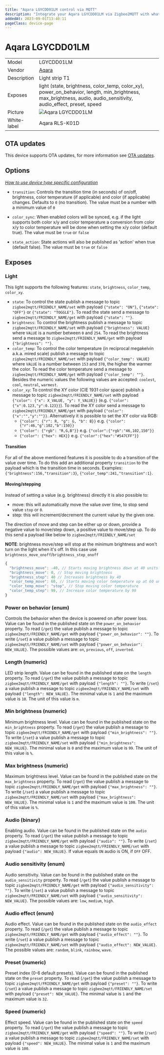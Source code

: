```yaml
---
title: "Aqara LGYCDD01LM control via MQTT"
description: "Integrate your Aqara LGYCDD01LM via Zigbee2MQTT with whatever smart home infrastructure you are using without the vendor's bridge or gateway."
addedAt: 2023-09-01T13:40:11
pageClass: device-page
---
```


<!-- !!!! -->
<!-- ATTENTION: This file is auto-generated through docgen! -->
<!-- You can only edit the "Notes"-Section between the two comment lines "Notes BEGIN" and "Notes END". -->
<!-- Do not use h1 or h2 heading within "## Notes"-Section. -->
<!-- !!!! -->

# Aqara LGYCDD01LM

|     |     |
|-----|-----|
| Model | LGYCDD01LM  |
| Vendor  | [Aqara](/supported-devices/#v=Aqara)  |
| Description | Light strip T1 |
| Exposes | light (state, brightness, color_temp, color_xy), power_on_behavior, length, min_brightness, max_brightness, audio, audio_sensitivity, audio_effect, preset, speed |
| Picture | ![Aqara LGYCDD01LM](https://www.zigbee2mqtt.io/images/devices/LGYCDD01LM.png) |
| White-label | Aqara RLS-K01D |


<!-- Notes BEGIN: You can edit here. Add "## Notes" headline if not already present. -->


<!-- Notes END: Do not edit below this line -->


## OTA updates
This device supports OTA updates, for more information see [OTA updates](../guide/usage/ota_updates.md).


## Options
*[How to use device type specific configuration](../guide/configuration/devices-groups.md#specific-device-options)*

* `transition`: Controls the transition time (in seconds) of on/off, brightness, color temperature (if applicable) and color (if applicable) changes. Defaults to `0` (no transition). The value must be a number with a minimum value of `0`

* `color_sync`: When enabled colors will be synced, e.g. if the light supports both color x/y and color temperature a conversion from color x/y to color temperature will be done when setting the x/y color (default true). The value must be `true` or `false`

* `state_action`: State actions will also be published as 'action' when true (default false). The value must be `true` or `false`


## Exposes

### Light 
This light supports the following features: `state`, `brightness`, `color_temp`, `color_xy`.
- `state`: To control the state publish a message to topic `zigbee2mqtt/FRIENDLY_NAME/set` with payload `{"state": "ON"}`, `{"state": "OFF"}` or `{"state": "TOGGLE"}`. To read the state send a message to `zigbee2mqtt/FRIENDLY_NAME/get` with payload `{"state": ""}`.
- `brightness`: To control the brightness publish a message to topic `zigbee2mqtt/FRIENDLY_NAME/set` with payload `{"brightness": VALUE}` where `VALUE` is a number between `0` and `254`. To read the brightness send a message to `zigbee2mqtt/FRIENDLY_NAME/get` with payload `{"brightness": ""}`.
- `color_temp`: To control the color temperature (in reciprocal megakelvin a.k.a. mired scale) publish a message to topic `zigbee2mqtt/FRIENDLY_NAME/set` with payload `{"color_temp": VALUE}` where `VALUE` is a number between `153` and `370`, the higher the warmer the color. To read the color temperature send a message to `zigbee2mqtt/FRIENDLY_NAME/get` with payload `{"color_temp": ""}`. Besides the numeric values the following values are accepted: `coolest`, `cool`, `neutral`, `warmest`.
- `color_xy`: To control the XY color (CIE 1931 color space) publish a message to topic `zigbee2mqtt/FRIENDLY_NAME/set` with payload `{"color": {"x": X_VALUE, "y": Y_VALUE}}` (e.g. `{"color":{"x":0.123,"y":0.123}}`). To read the XY color send a message to `zigbee2mqtt/FRIENDLY_NAME/get` with payload `{"color":{"x":"","y":""}}`. Alternatively it is possible to set the XY color via RGB:
  - `{"color": {"r": R, "g": G, "b": B}}` e.g. `{"color":{"r":46,"g":102,"b":150}}`
  - `{"color": {"rgb": "R,G,B"}}` e.g. `{"color":{"rgb":"46,102,150"}}`
  - `{"color": {"hex": HEX}}` e.g. `{"color":{"hex":"#547CFF"}}`

#### Transition
For all of the above mentioned features it is possible to do a transition of the value over time. To do this add an additional property `transition` to the payload which is the transition time in seconds.
Examples: `{"brightness":156,"transition":3}`, `{"color_temp":241,"transition":1}`.

#### Moving/stepping
Instead of setting a value (e.g. brightness) directly it is also possible to:
- move: this will automatically move the value over time, to stop send value `stop` or `0`.
- step: this will increment/decrement the current value by the given one.

The direction of move and step can be either up or down, provide a negative value to move/step down, a positive value to move/step up.
To do this send a payload like below to `zigbee2mqtt/FRIENDLY_NAME/set`

**NOTE**: brightness move/step will stop at the minimum brightness and won't turn on the light when it's off. In this case use `brightness_move_onoff`/`brightness_step_onoff`
````js
{
  "brightness_move": -40, // Starts moving brightness down at 40 units per second
  "brightness_move": 0, // Stop moving brightness
  "brightness_step": 40 // Increases brightness by 40
  "color_temp_move": 60, // Starts moving color temperature up at 60 units per second
  "color_temp_move": "stop", // Stop moving color temperature
  "color_temp_step": 99, // Increase color temperature by 99
}
````

### Power on behavior (enum)
Controls the behavior when the device is powered on after power loss.
Value can be found in the published state on the `power_on_behavior` property.
To read (`/get`) the value publish a message to topic `zigbee2mqtt/FRIENDLY_NAME/get` with payload `{"power_on_behavior": ""}`.
To write (`/set`) a value publish a message to topic `zigbee2mqtt/FRIENDLY_NAME/set` with payload `{"power_on_behavior": NEW_VALUE}`.
The possible values are: `on`, `previous`, `off`, `inverted`.

### Length (numeric)
LED strip length.
Value can be found in the published state on the `length` property.
To read (`/get`) the value publish a message to topic `zigbee2mqtt/FRIENDLY_NAME/get` with payload `{"length": ""}`.
To write (`/set`) a value publish a message to topic `zigbee2mqtt/FRIENDLY_NAME/set` with payload `{"length": NEW_VALUE}`.
The minimal value is `1` and the maximum value is `10`.
The unit of this value is `m`.

### Min brightness (numeric)
Minimum brightness level.
Value can be found in the published state on the `min_brightness` property.
To read (`/get`) the value publish a message to topic `zigbee2mqtt/FRIENDLY_NAME/get` with payload `{"min_brightness": ""}`.
To write (`/set`) a value publish a message to topic `zigbee2mqtt/FRIENDLY_NAME/set` with payload `{"min_brightness": NEW_VALUE}`.
The minimal value is `0` and the maximum value is `99`.
The unit of this value is `%`.

### Max brightness (numeric)
Maximum brightness level.
Value can be found in the published state on the `max_brightness` property.
To read (`/get`) the value publish a message to topic `zigbee2mqtt/FRIENDLY_NAME/get` with payload `{"max_brightness": ""}`.
To write (`/set`) a value publish a message to topic `zigbee2mqtt/FRIENDLY_NAME/set` with payload `{"max_brightness": NEW_VALUE}`.
The minimal value is `1` and the maximum value is `100`.
The unit of this value is `%`.

### Audio (binary)
Enabling audio.
Value can be found in the published state on the `audio` property.
To read (`/get`) the value publish a message to topic `zigbee2mqtt/FRIENDLY_NAME/get` with payload `{"audio": ""}`.
To write (`/set`) a value publish a message to topic `zigbee2mqtt/FRIENDLY_NAME/set` with payload `{"audio": NEW_VALUE}`.
If value equals `ON` audio is ON, if `OFF` OFF.

### Audio sensitivity (enum)
Audio sensitivity.
Value can be found in the published state on the `audio_sensitivity` property.
To read (`/get`) the value publish a message to topic `zigbee2mqtt/FRIENDLY_NAME/get` with payload `{"audio_sensitivity": ""}`.
To write (`/set`) a value publish a message to topic `zigbee2mqtt/FRIENDLY_NAME/set` with payload `{"audio_sensitivity": NEW_VALUE}`.
The possible values are: `low`, `medium`, `high`.

### Audio effect (enum)
Audio effect.
Value can be found in the published state on the `audio_effect` property.
To read (`/get`) the value publish a message to topic `zigbee2mqtt/FRIENDLY_NAME/get` with payload `{"audio_effect": ""}`.
To write (`/set`) a value publish a message to topic `zigbee2mqtt/FRIENDLY_NAME/set` with payload `{"audio_effect": NEW_VALUE}`.
The possible values are: `random`, `blink`, `rainbow`, `wave`.

### Preset (numeric)
Preset index (0-6 default presets).
Value can be found in the published state on the `preset` property.
To read (`/get`) the value publish a message to topic `zigbee2mqtt/FRIENDLY_NAME/get` with payload `{"preset": ""}`.
To write (`/set`) a value publish a message to topic `zigbee2mqtt/FRIENDLY_NAME/set` with payload `{"preset": NEW_VALUE}`.
The minimal value is `1` and the maximum value is `32`.

### Speed (numeric)
Effect speed.
Value can be found in the published state on the `speed` property.
To read (`/get`) the value publish a message to topic `zigbee2mqtt/FRIENDLY_NAME/get` with payload `{"speed": ""}`.
To write (`/set`) a value publish a message to topic `zigbee2mqtt/FRIENDLY_NAME/set` with payload `{"speed": NEW_VALUE}`.
The minimal value is `1` and the maximum value is `100`.

